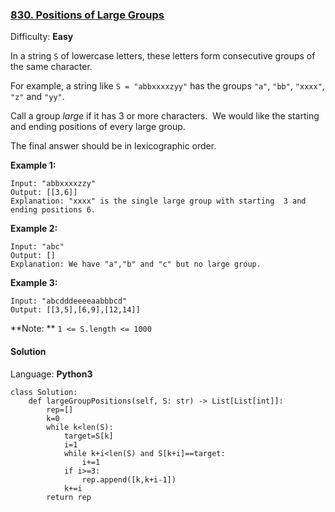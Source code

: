 ### [830\. Positions of Large Groups](https://leetcode.com/problems/positions-of-large-groups/)

Difficulty: **Easy**


In a string `S` of lowercase letters, these letters form consecutive groups of the same character.

For example, a string like `S = "abbxxxxzyy"` has the groups `"a"`, `"bb"`, `"xxxx"`, `"z"` and `"yy"`.

Call a group _large_ if it has 3 or more characters.  We would like the starting and ending positions of every large group.

The final answer should be in lexicographic order.

**Example 1:**

```
Input: "abbxxxxzzy"
Output: [[3,6]]
Explanation: "xxxx" is the single large group with starting  3 and ending positions 6.
```

**Example 2:**

```
Input: "abc"
Output: []
Explanation: We have "a","b" and "c" but no large group.
```

**Example 3:**

```
Input: "abcdddeeeeaabbbcd"
Output: [[3,5],[6,9],[12,14]]
```

**Note: ** `1 <= S.length <= 1000`


#### Solution

Language: **Python3**

```python3
class Solution:
    def largeGroupPositions(self, S: str) -> List[List[int]]:
        rep=[]
        k=0
        while k<len(S):
            target=S[k]
            i=1
            while k+i<len(S) and S[k+i]==target:
                i+=1
            if i>=3:
                rep.append([k,k+i-1])
            k+=i
        return rep
```